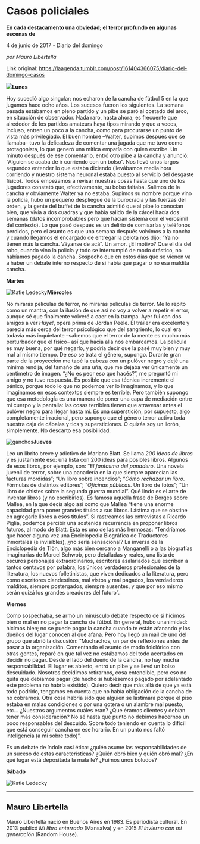 # Casos policiales

**En cada destacamento una obviedad; el terror profundo en algunas escenas de**

4 de junio de 2017 - Diario del domingo

_por Mauro Libertella_

Link original: https://laagenda.tumblr.com/post/161404366075/diario-del-domingo-casos

![](https://64.media.tumblr.com/f7882b8c4101ad8e331c3805e46f34f9/a900f53b7b7b743d-91/s500x750/dfeb88dd7e34dfb8c1977c2711d4e085981630a0.jpg)**Lunes**  

Hoy sucedió algo singular: nos echaron de la cancha de fútbol 5 en la que jugamos hace ocho años. Los sucesos fueron los siguientes. La semana pasada estábamos en pleno partido y un pibe se paró al costado del arco, en situación de observador. Nada raro, hasta ahora; es frecuente que alrededor de los partidos amateurs haya tipos mirando y que a veces, incluso, entren un poco a la cancha, como para procurarse un punto de vista más privilegiado. El buen hombre –Walter, supimos después que se llamaba– tuvo la delicadeza de comentar una jugada que me tuvo como protagonista, lo que generó una mítica empatía con quien escribe. Un minuto después de ese comentario, entró otro pibe a la cancha y anunció: “Alguien se acaba de ir corriendo con un bolso”. Nos llevó unos largos segundos entender lo que estaba diciendo (llevábamos media hora corriendo y nuestro sistema neuronal estaba puesto al servicio del desgaste físico). Todos empezamos a revisar nuestras cosas hasta que uno de los jugadores constató que, efectivamente, su bolso faltaba. Salimos de la cancha y obviamente Walter ya no estaba. Supimos su nombre porque vino la policía, hubo un pequeño despliegue de la burocracia y las fuerzas del orden, y la gente del buffet de la cancha admitió que al pibe lo conocían bien, que vivía a dos cuadras y que había salido de la cárcel hacía dos semanas (datos incomprobables pero que hacían sistema con el verosímil del contexto). Lo que pasó después es un delirio de comisarías y teléfonos perdidos, pero el asunto es que una semana después volvimos a la cancha y cuando llegamos el encargado de entregar la pelota nos dijo: “Ya no tienen más la cancha. Váyanse de acá”. Un amor. ¿El motivo? Que el día del robo, cuando vino la policía y todo se interrumpió de modo drástico, no habíamos pagado la cancha. Sospecho que en estos días que se vienen va a haber un debate interno respecto de si había que pagar o no esa maldita cancha. 

**Martes**  


![Katie Ledecky](https://64.media.tumblr.com/f3c2fbb1e6f7b4dfb16e9ae51cfa0831/a900f53b7b7b743d-16/s250x400/3b42b2218a864855c503cfe6b7e5c046ea7caf1b.jpg)**Miércoles**  
 
No mirarás películas de terror, no mirarás películas de terror. Me lo repito como un mantra, con la ilusión de que así no voy a volver a repetir el error, aunque sé que finalmente volveré a caer en la trampa. Ayer fui con dos amigos a ver *Huye!*, opera prima de Jordan Peele. El tráiler era excelente y parecía más cerca del terror psicológico que del sangriento, lo cual era todavía más inquietante –sabemos que el terror de la mente es mucho más perturbador que el físico– así que hacia allá nos embarcamos. La película es muy buena, por qué negarlo, y podría decir que la pasé muy bien y muy mal al mismo tiempo. De eso se trata el género, supongo. Durante gran parte de la proyección me tapé la cabeza con un pulóver negro y dejé una mínima rendija, del tamaño de una uña, que me dejaba ver únicamente un centímetro de imagen. “¿No es peor eso que hacés?”, me preguntó mi amigo y no tuve respuesta. Es posible que esa técnica incremente el pánico, porque todo lo que no podemos ver lo imaginamos, y lo que imaginamos en esos contextos siempre es terrible. Pero también supongo que esa metodología es una manera de poner una capa de mediación entre mi cuerpo y la pantalla: las cosas terribles tienen que atravesar antes el pulóver negro para llegar hasta mí. Es una superstición, por supuesto, algo completamente irracional, pero supongo que el género terror activa toda nuestra caja de cábalas y tics y supersticiones. O quizás soy un llorón, simplemente. No descarto esa posibilidad. 

![ganchos](https://64.media.tumblr.com/f7882b8c4101ad8e331c3805e46f34f9/a900f53b7b7b743d-91/s500x750/dfeb88dd7e34dfb8c1977c2711d4e085981630a0.jpg)**Jueves**  
 
Leo un librito breve y adictivo de Mariano Blatt. Se llama *200 ideas de libros* y es justamente eso: una lista con 200 ideas para posibles libros. Algunos de esos libros, por ejemplo, son: “*El fantasma del panadero*. Una novela juvenil de terror, sobre una panadería en la que siempre aparecían las facturas mordidas”; “Un libro sobre incendios”; “*Cómo rechazar un libro*. Fórmulas de distintos editores”; “*Oficinas públicas*. Un libro de fotos”; “Un libro de chistes sobre la segunda guerra mundial”. Qué lindo es el arte de inventar libros (y no escribirlos). Es famosa aquella frase de Borges sobre Mallea, en la que decía algo así como que Mallea “tiene una enorme capacidad para poner grandes títulos a sus libros. Lástima que se obstine en agregarle libros a esos títulos”. Si rastreamos las entrevistas a Ricardo Piglia, podemos percibir una sostenida recurrencia en proponer libros futuros, al modo de Blatt. Esta es uno de las más hermosas: “Tendríamos que hacer alguna vez una Enciclopedia Biográfica de Traductores Inmortales (e invisibles), ¿no sería sensacional? La inversa de la Enciclopedia de Tlön, algo más bien cercano a Manganelli o a las biografías imaginarias de Marcel Schwob, pero detalladas y reales, una lista de oscuros personajes extraordinarios, escritores asalariados que escriben a tantos centavos por palabra, los únicos verdaderos profesionales de la literatura, los nuevos folletinistas, que viven dedicados a la literatura, pero como escritores clandestinos, mal vistos y mal pagados, los verdaderos malditos, siempre postergados, siempre ausentes, y que por eso mismo serán quizá los grandes creadores del futuro”. 

**Viernes**  
 
Como sospechaba, se armó un minúsculo debate respecto de si hicimos bien o mal en no pagar la cancha de fútbol. En general, hubo unanimidad: hicimos bien; no se puede pagar la cancha cuando te están afanando y los dueños del lugar conocen al que afana. Pero hoy llegó un mail de uno del grupo que abrió la discusión: “Muchachos, un par de reflexiones antes de pasar a la organización. Comentando el asunto de modo folclórico con otras gentes, reparé en que tal vez no estábamos del todo acertados en decidir no pagar. Desde el lado del dueño de la cancha, no hay mucha responsabilidad. El lugar es abierto, entró un pibe y se llevó un bolso descuidado. Nosotros decidimos retirarnos, cosa entendible, pero eso no quita que debíamos pagar (de hecho si hubiésemos pagado por adelantado este problema no habría existido). Quiero decir que más allá de que ya está todo podrido, tengamos en cuenta que no había obligación de la cancha de no cobrarnos. Otra cosa habría sido que alguien se lastimara porque el piso estaba en malas condiciones o por una gotera o un alambre mal puesto, etc… ¿Nuestros argumentos cuáles eran? ¿Que éramos clientes y debían tener más consideración? No sé hasta qué punto no debimos hacernos un poco responsables del descuido. Sobre todo teniendo en cuenta lo difícil que está conseguir cancha en ese horario. En un punto nos faltó inteligencia (a mí sobre todo)”.   

Es un debate de índole casi ética: ¿quién asume las responsabilidades de un suceso de estas características? ¿Quién obró bien y quién obró mal? ¿En qué lugar está depositada la mala fe? ¿Fuimos unos boludos? 

**Sábado**  


![Katie Ledecky](https://64.media.tumblr.com/5ce4ed0a1d486c2c192a019ba32e6b1a/a900f53b7b7b743d-8e/s250x400/24f69bb519280fb38ca67f1500409abc06b019cb.jpg)  




---

Mauro Libertella
----------------

 Mauro Libertella nació en Buenos Aires en 1983. Es periodista cultural. En 2013 publicó *Mi libro enterrado* (Mansalva) y en 2015 *El invierno con mi generación* (Random House).

